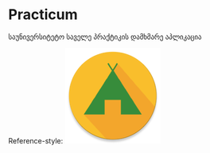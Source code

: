 # Practicum
საუნივერსიტეტო საველე პრაქტიკის დამხმარე აპლიკაცია

Reference-style: 
![Practicum][logo]

[logo]: https://github.com/gati3478/Practicum/blob/master/app/src/main/res/mipmap-xxxhdpi/ic_launcher.png "Practicum Logo"
